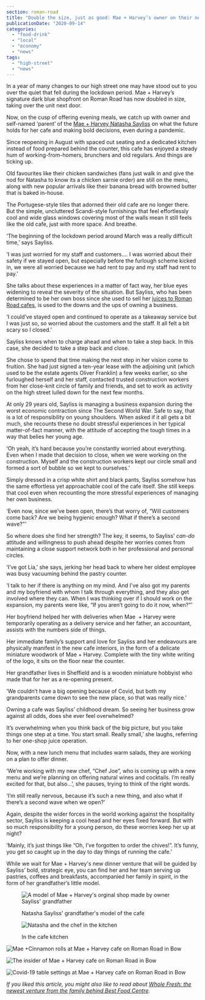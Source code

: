 ```yaml
---
section: roman-road
title: "Double the size, just as good: Mae + Harvey’s owner on their new expansion"
publicationDate: "2020-09-14"
categories: 
  - "food-drink"
  - "local"
  - "economy"
  - "news"
tags: 
  - "high-street"
  - "news"
---
```


In a year of many changes to our high street one may have stood out to you over the quiet that fell during the lockdown period. Mae + Harvey’s signature dark blue shopfront on Roman Road has now doubled in size, taking over the unit next door.

Now, on the cusp of offering evening meals, we catch up with owner and self-named ‘parent’ of the [Mae + Harvey Natasha Sayliss](https://romanroadlondon.com/mae-and-harvey-cafe/) on what the future holds for her cafe and making bold decisions, even during a pandemic.

Since reopening in August with spaced out seating and a dedicated kitchen instead of food prepared behind the counter, this cafe has enjoyed a steady hum of working-from-homers, brunchers and old regulars. And things are ticking up.

Old favourites like their chicken sandwiches (fans just walk in and give the nod for Natasha to know its a chicken sarnie order) are still on the menu, along with new popular arrivals like their banana bread with browned butter that is baked in-house. 

The Portugese-style tiles that adorned their old cafe are no longer there. But the simple, uncluttered Scandi-style furnishings that feel effortlessly cool and wide glass windows covering most of the walls mean it still feels like the old cafe, just with more space. And breathe.

‘The beginning of the lockdown period around March was a really difficult time,’ says Sayliss.

‘I was just worried for my staff and customers.... I was worried about their safety if we stayed open, but especially before the furlough scheme kicked in, we were all worried because we had rent to pay and my staff had rent to pay.’

She talks about these experiences in a matter of fact way, her blue eyes widening to reveal the severity of the situation. But Sayliss, who has been determined to be her own boss since she used to sell her [juices to Roman Road cafes](https://romanroadlondon.com/mae-and-harvey-healthy-recipe-juices/), is used to the downs and the ups of owning a business. 

‘I could’ve stayed open and continued to operate as a takeaway service but I was just so, so worried about the customers and the staff. It all felt a bit scary so I closed.’

Sayliss knows when to charge ahead and when to take a step back. In this case, she decided to take a step back and close.

She chose to spend that time making the next step in her vision come to fruition. She had just signed a ten-year lease with the adjoining unit (which used to be the estate agents Oliver Franklin) a few weeks earlier, so she furloughed herself and her staff, contacted trusted construction workers from her close-knit circle of family and friends, and set to work as activity on the high street lulled down for the next few months. 

At only 29 years old, Sayliss is managing a business expansion during the worst economic contraction since The Second World War. Safe to say, that is a lot of responsibility on young shoulders. When asked if it all gets a bit much, she recounts these no doubt stressful experiences in her typical matter-of-fact manner, with the attitude of accepting the tough times in a way that belies her young age. 

‘Oh yeah, it’s hard because you’re constantly worried about everything. Even when I made that decision to close, when we were working on the construction. Myself and the construction workers kept our circle small and formed a sort of bubble so we kept to ourselves.’

Simply dressed in a crisp white shirt and black pants, Sayliss somehow has the same effortless yet approachable cool of the cafe itself. She still keeps that cool even when recounting the more stressful experiences of managing her own business.

‘Even now, since we’ve been open, there’s that worry of, “Will customers come back? Are we being hygienic enough? What if there’s a second wave?”'

So where does she find her strength? The key, it seems, to Sayliss’ _can-do_ attitude and willingness to push ahead despite her worries comes from maintaining a close support network both in her professional and personal circles. 

‘I’ve got Lia,’ she says, jerking her head back to where her oldest employee was busy vacuuming behind the pastry counter. 

‘I talk to her if there is anything on my mind. And I’ve also got my parents and my boyfriend with whom I talk through everything, and they also get involved where they can. When I was thinking over if I should work on the expansion, my parents were like, “If you aren’t going to do it now, when?”’

Her boyfriend helped her with deliveries when Mae  + Harvey were temporarily operating as a delivery service and her father, an accountant, assists with the numbers side of things.

Her immediate family’s support and love for Sayliss and her endeavours are physically manifest in the new cafe interiors, in the form of a delicate miniature woodwork of Mae + Harvey. Complete with the tiny white writing of the logo, it sits on the floor near the counter. 

Her grandfather lives in Sheffield and is a wooden miniature hobbyist who made that for her as a re-opening present. 

‘We couldn’t have a big opening because of Covid, but both my grandparents came down to see the new place, so that was really nice.’

Owning a cafe was Sayliss’ childhood dream. So seeing her business grow against all odds, does she ever feel overwhelmed?

It’s overwhelming when you think back of the big picture, but you take things one step at a time. You start small. Really small,’ she laughs, referring to her one-shop juice operation. 

Now, with a new lunch menu that includes warm salads, they are working on a plan to offer dinner. 

‘We’re working with my new chef, “Chef Joe”, who is coming up with a new menu and we’re planning on offering natural wines and cocktails. I’m really excited for that, but also…’, she pauses, trying to think of the right words. 

‘I’m still really nervous, because it’s such a new thing, and also what if there’s a second wave when we open?’

Again, despite the wider forces in the world working against the hospitality sector, Sayliss is keeping a cool head and her eyes fixed forward. But with so much responsibility for a young person, do these worries keep her up at night?

‘Mainly, it’s just things like “Oh, I’ve forgotten to order the chives!”. It’s funny, you get so caught up in the day to day things of running the cafe.’

While we wait for Mae + Harvey's new dinner venture that will be guided by Sayliss’ bold, strategic eye, you can find her and her team serving up pastries, coffees and breakfasts, accompanied her family in spirit, in the form of her grandfather’s little model. 

<figure>

![A model of Mae + Harvey's orginal shop made by owner Sayliss' grandfather](/images/Mae-Harvey-Roman-Road-Bow-4-1024x683.jpg)

<figcaption>

Natasha Sayliss' grandfather's model of the cafe

</figcaption>

</figure>

<figure>

![Natasha and the chef in the kitchen](/images/Mae-Harvey-Roman-Road-Bow-8-1024x683.jpg)

<figcaption>

In the cafe kitchen

</figcaption>

</figure>

![Mae +Cinnamon rolls at Mae + Harvey cafe on Roman Road in Bow](/images/Mae-Harvey-Roman-Road-Bow-2-1024x683.jpg)

![The insider of Mae + Harvey cafe on Roman Road in Bow](/images/Mae-Harvey-Roman-Road-Bow-3-1024x683.jpg)

![Covid-19 table settings at Mae + Harvey cafe on Roman Road in Bow](/images/Mae-Harvey-Roman-Road-Bow-1-1024x683.jpg)

_If you liked this article, you might also like to read about_ [_Whole Fresh: the newest venture from the family behind Best Food Centre_](https://romanroadlondon.com/whole-fresh-roman-road-bow-opens/)_._
